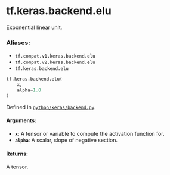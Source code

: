 <div itemscope itemtype="http://developers.google.com/ReferenceObject">
<meta itemprop="name" content="tf.keras.backend.elu" />
<meta itemprop="path" content="Stable" />
</div>

# tf.keras.backend.elu

Exponential linear unit.

### Aliases:

* `tf.compat.v1.keras.backend.elu`
* `tf.compat.v2.keras.backend.elu`
* `tf.keras.backend.elu`

``` python
tf.keras.backend.elu(
    x,
    alpha=1.0
)
```



Defined in [`python/keras/backend.py`](/code/stable/tensorflow/python/keras/backend.py).

<!-- Placeholder for "Used in" -->


#### Arguments:


* <b>`x`</b>: A tensor or variable to compute the activation function for.
* <b>`alpha`</b>: A scalar, slope of negative section.


#### Returns:

A tensor.
